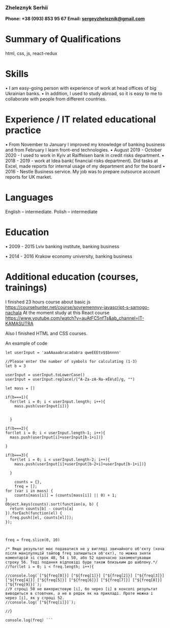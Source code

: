 ### Zheleznyk Serhii

**Phone: +38 (093) 853 95 67**
**Email: sergeyzheleznik@gmail.com**

# Summary of Qualifications

html, css, js, react-redux

# Skills

• I am easy-going person with experience of work at head offices of big Ukrainian banks.
• In addition, I used to study abroad, so it is easy to me to collaborate with people from different countries.

# Experience / IT related educational practice

• From November to January I improved my knowledge of banking business and from February I learn front-end technologies.
• August 2019 - October 2020 - I used to work in Kyiv at Raiffeisen bank in credit risks department.
• 2018 - 2019 - work at Idea bank( financial risks department). Did tasks at Excel, made reports for internal usage of my department and for the board
• 2016 - Nestle Business service. My job was to prepare outsource account reports for UK market.

# Languages

English – intermediate.
Polish – intermediate

# Education

• 2009 - 2015 Lviv banking institute, banking business

• 2014 - 2016 Krakow economy university, banking business

# Additional education (courses, trainings)

I finished 23 hours course about basic js https://coursehunter.net/course/sovremennyy-javascript-s-samogo-nachala
At the moment study at this React course
https://www.youtube.com/watch?v=auAtFC5nfTs&ab_channel=IT-KAMASUTRA

Also I finished HTML and CSS courses.

An example of code

````// Please enter the words, letters, digits, or sentences at variable "userInput"
let userInput = 'aaAAaaabracadabra qweЕЕЕtv$$bnnnn'

//Please enter the number of symbols for calculating (1-3)
let b = 3

userInput = userInput.toLowerCase()
userInput = userInput.replace(/[^A-Za-zА-Яа-яЁё\d]/g, "")

let mass = []

if(b===1){
  for(let i = 0; i < userInput.length; i++){
    mass.push(userInput[i])}


  }

if(b===2){
for(let i = 0; i < userInput.length-1; i++){
  mass.push(userInput[i]+userInput[b-1+i])}

}

if(b===3){
  for(let i = 0; i < userInput.length-2; i++){
    mass.push(userInput[i]+userInput[b-2+i]+userInput[b-1+i])}

  }

    counts = {},
    freq = [];
for (var i in mass) {
    counts[mass[i]] = (counts[mass[i]] || 0) + 1;
}
Object.keys(counts).sort(function(a, b) {
  return counts[b] - counts[a]
}).forEach(function(el) {
  freq.push([el, counts[el]]);
});



freq = freq.slice(0, 10)

/* Якщо результат має подаватися не у вигляді звичайного об'єкту (хоча після маніпуляцій тайпоф freq залишиться об'єкт), то можна зняти коментарій зі строк 48, 54 і 50, або 52 одночасно закоментувавши строку 56. Тоді подання відповіді буде також близьким до шаблону.*/
//for(let i = 0; i < freq.length; i++){

//console.log(`["${freq[0]}] ["${freq[1]}] ["${freq[2]}] ["${freq[3]}] ["${freq[4]}] ["${freq[5]}] ["${freq[6]}] ["${freq[7]}] ["${freq[8]}] ["${freq[9]}]`);
//У строці 50 не використовую [i], бо через [i] в консолі результат виводиться в стовпчик, а не в рядок як на прикладі. Проте можна і через [і], як у строці 52.
//console.log(`["${freq[i]}]`);

//}

console.log(freq) ```
````
